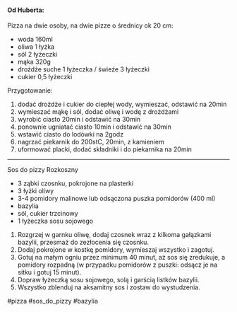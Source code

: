 #### Od Huberta:

Pizza na dwie osoby, na dwie pizze o średnicy ok 20 cm:
- woda 160ml
- oliwa 1 łyżka
- sól 2 łyżeczki
- mąka 320g
- drożdże suche 1 łyżeczka / świeże 3 łyżeczki
- cukier 0,5 łyżeczki

Przygotowanie:
1. dodać drożdże i cukier do ciepłej wody, wymieszać, odstawić na 20min
2. wymieszać mąkę i sól, dodać oliwę i wodę z drożdżami
3. wyrobić ciasto 20min i odstawić na 30min
4. ponownie ugniatać ciasto 10min i odstawić na 30min
5. wstawić ciasto do lodówki na 2godz
6. nagrzać piekarnik  do 200stC, 20min, z kamieniem
7. uformować placki,  dodać składniki i do piekarnika na 20min

---
Sos do pizzy Rozkoszny
- 3 ząbki czosnku, pokrojone na plasterki  
- 3 łyżki oliwy  
- 3-4 pomidory malinowe lub odsączona puszka pomidorów (400 ml)  
- bazylia  
- sól, cukier trzcinowy  
- 1 łyżeczka sosu sojowego

1. Rozgrzej w garnku oliwę, dodaj czosnek wraz z kilkoma gałązkami bazylii, przesmaż do zezłocenia się czosnku. 
2. Dodaj pokrojone w kostkę pomidory, wymieszaj wszystko i zagotuj. 
3. Gotuj na małym ogniu przez minimum 40 minut, aż sos się zredukuje, a pomidory rozpadną (w przypadku pomidorów z puszki: odsącz je na sitku i gotuj 15 minut). 
4. Dopraw łyżeczką sosu sojowego, solą i garścią listków bazylii.
5. Wszystko zblenduj na aksamitny sos i zostaw do wystudzenia.

#pizza #sos_do_pizzy #bazylia 